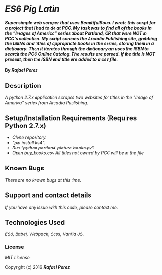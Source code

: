 # _ES6 Pig Latin_

#### _Super simple web scraper that uses BeautifulSoup. I wrote this script for a project that I had to do at PCC. My task was to find all of the books in the "Images of America" series about Portland, OR that were NOT in PCC's collection. My script scrapes the Arcadia Publishing site, grabbing the ISBNs and titles of appropriate books in the series, storing them in a dictionary. Then it iterates through the dictionary an uses the ISBN to search the PCC Online Catalog. The results are parsed. If the title is NOT present, then the ISBN and title are added to a csv file._

#### By _**Rafael Perez**_

## Description

_A python 2.7.x application scrapes two websites for titles in the "Image of America" series from Arcadia Publishing._


## Setup/Installation Requirements (Requires Python 2.7.x)

* _Clone repository._
* _"pip install bs4"._
* _Run "python portland-picture-books.py"._
* _Open buy_books.csv  All titles not owned by PCC will be in the file._

## Known Bugs

_There are no known bugs at this time._

## Support and contact details

_If you have any issue with this code, please contact me._

## Technologies Used

_ES6, Babel, Webpack, Scss, Vanilla JS._

### License

*MIT License*

Copyright (c) 2016 **_Rafael Perez_**
